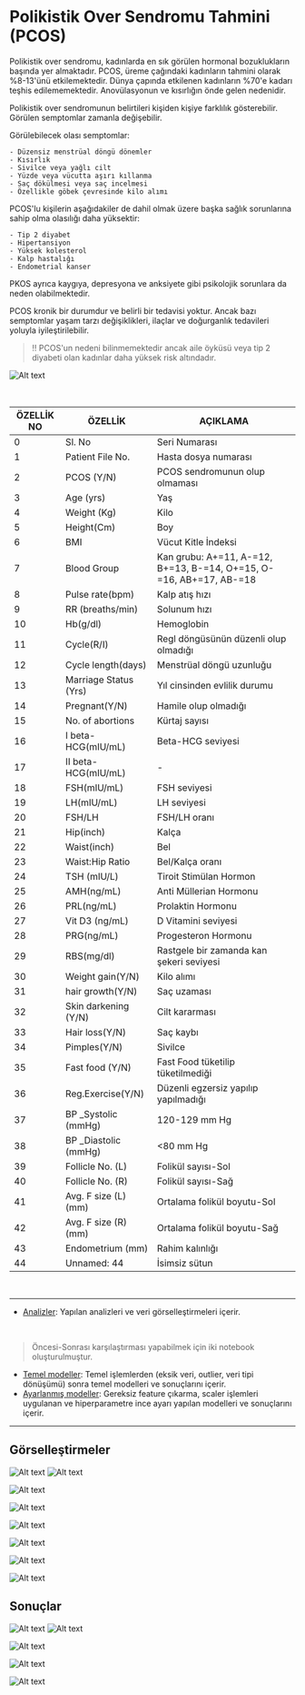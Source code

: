 # Polikistik Over Sendromu Tahmini (PCOS)
Polikistik over sendromu,  kadınlarda en sık görülen hormonal bozuklukların başında yer almaktadır. PCOS, üreme çağındaki kadınların tahmini olarak %8-13'ünü etkilemektedir. Dünya çapında etkilenen kadınların %70'e kadarı teşhis edilememektedir. Anovülasyonun ve kısırlığın önde gelen nedenidir.

Polikistik over sendromunun belirtileri kişiden kişiye farklılık gösterebilir. Görülen semptomlar zamanla değişebilir.

Görülebilecek olası semptomlar:
```
- Düzensiz menstrüal döngü dönemler
- Kısırlık
- Sivilce veya yağlı cilt
- Yüzde veya vücutta aşırı kıllanma
- Saç dökülmesi veya saç incelmesi
- Özellikle göbek çevresinde kilo alımı
```

PCOS'lu kişilerin aşağıdakiler de dahil olmak üzere başka sağlık sorunlarına sahip olma olasılığı daha yüksektir:
```
- Tip 2 diyabet
- Hipertansiyon 
- Yüksek kolesterol
- Kalp hastalığı
- Endometrial kanser 
```
PKOS ayrıca kaygıya, depresyona ve anksiyete gibi psikolojik sorunlara da neden olabilmektedir. 

PCOS kronik bir durumdur ve belirli bir tedavisi yoktur. Ancak bazı semptomlar yaşam tarzı değişiklikleri, ilaçlar ve doğurganlık tedavileri yoluyla iyileştirilebilir.  

> !! PCOS'un nedeni bilinmemektedir ancak aile öyküsü veya tip 2 diyabeti olan kadınlar daha yüksek risk altındadır.

![Alt text](image.png)



<br/>

 |**ÖZELLİK NO**|**ÖZELLİK**|**AÇIKLAMA**|
 |---|---|---|
 0   |Sl. No | Seri Numarası  
 1   |Patient File No. | Hasta dosya numarası 
 2   |PCOS (Y/N) | PCOS sendromunun olup olmaması
 3   |Age (yrs) | Yaş    
 4   |Weight (Kg) | Kilo      
 5   |Height(Cm) | Boy              
 6   |BMI | Vücut Kitle İndeksi                   
 7   |Blood Group | Kan grubu: A+=11, A-=12, B+=13, B-=14, O+=15, O-=16, AB+=17, AB-=18           
 8   |Pulse rate(bpm) | Kalp atış hızı         
 9   |RR (breaths/min) | Solunum hızı    
 10  |Hb(g/dl) | Hemoglobin                
 11  |Cycle(R/I) | Regl döngüsünün düzenli olup olmadığı          
 12  |Cycle length(days) | Menstrüal döngü uzunluğu       
 13  |Marriage Status (Yrs) | Yıl cinsinden evlilik durumu
 14  |Pregnant(Y/N) | Hamile olup olmadığı            
 15  |No. of abortions | Kürtaj sayısı         
 16  |I beta-HCG(mIU/mL) | Beta-HCG seviyesi  
 17  |II beta-HCG(mIU/mL) | -  
 18  |FSH(mIU/mL) | FSH seviyesi              
 19  |LH(mIU/mL) | LH seviyesi               
 20  |FSH/LH | FSH/LH oranı                   
 21  |Hip(inch) | Kalça                 
 22  |Waist(inch) | Bel                
 23  |Waist:Hip Ratio | Bel/Kalça oranı         
 24  |TSH (mIU/L) | Tiroit Stimülan Hormon            
 25  |AMH(ng/mL) | Anti Müllerian Hormonu
 26  |PRL(ng/mL) | Prolaktin Hormonu               
 27  |Vit D3 (ng/mL) | D Vitamini seviyesi         
 28  |PRG(ng/mL) | Progesteron Hormonu              
 29  |RBS(mg/dl) | Rastgele bir zamanda kan şekeri seviyesi                
 30  |Weight gain(Y/N) | Kilo alımı        
 31  |hair growth(Y/N) | Saç uzaması        
 32  |Skin darkening (Y/N) | Cilt kararması
 33  |Hair loss(Y/N) | Saç kaybı          
 34  |Pimples(Y/N) | Sivilce            
 35  |Fast food (Y/N) | Fast Food tüketilip tüketilmediği         
 36  |Reg.Exercise(Y/N) | Düzenli egzersiz yapılıp yapılmadığı      
 37  |BP _Systolic (mmHg) | 120-129 mm Hg      
 38  |BP _Diastolic (mmHg) | <80 mm Hg    
 39  |Follicle No. (L) | Folikül sayısı-Sol      
 40  |Follicle No. (R) | Folikül sayısı-Sağ   
 41  |Avg. F size (L) (mm) | Ortalama folikül boyutu-Sol   
 42  |Avg. F size (R) (mm) | Ortalama folikül boyutu-Sağ    
 43  |Endometrium (mm) | Rahim kalınlığı         
 44  |Unnamed: 44 | İsimsiz sütun

<br/>

---
* [Analizler](analysis.ipynb): Yapılan analizleri ve veri görselleştirmeleri içerir.
<br/>

> Öncesi-Sonrası karşılaştırması yapabilmek için iki notebook oluşturulmuştur.
* [Temel modeller](base_models.ipynb): Temel işlemlerden (eksik veri, outlier, veri tipi dönüşümü) sonra temel modelleri ve sonuçlarını içerir.
* [Ayarlanmış modeller](tuned_models.ipynb): Gereksiz feature çıkarma, scaler işlemleri uygulanan ve hiperparametre ince ayarı yapılan modelleri ve sonuçlarını içerir.
---


## Görselleştirmeler

 
![Alt text](analysis-images/image-1.png)    ![Alt text](analysis-images/image.png) 

![Alt text](analysis-images/image-2.png)

![Alt text](analysis-images/image-3.png)

![Alt text](analysis-images/image-6.png)

![Alt text](analysis-images/image-4.png)

![Alt text](analysis-images/image-5.png)

![Alt text](analysis-images/image-7.png)

## Sonuçlar

![Alt text](image-5.png)
![Alt text](image-4.png)

![Alt text](image-3.png)

![Alt text](image-2.png)

![Alt text](image-1.png)